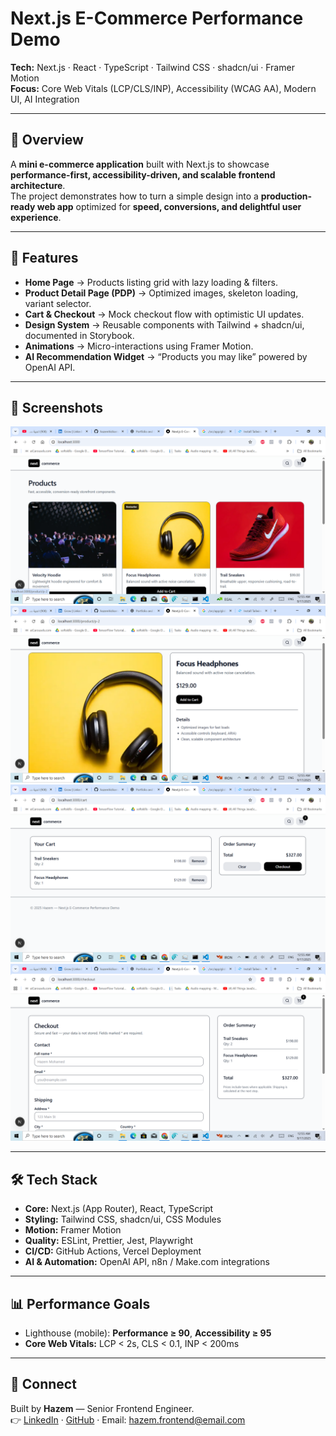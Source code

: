 # Next.js E-Commerce Performance Demo  

**Tech:** Next.js · React · TypeScript · Tailwind CSS · shadcn/ui · Framer Motion  
**Focus:** Core Web Vitals (LCP/CLS/INP), Accessibility (WCAG AA), Modern UI, AI Integration  

---

## 📌 Overview
A **mini e-commerce application** built with Next.js to showcase **performance-first, accessibility-driven, and scalable frontend architecture**.  
The project demonstrates how to turn a simple design into a **production-ready web app** optimized for **speed, conversions, and delightful user experience**.  

---

## 🚀 Features
- **Home Page** → Products listing grid with lazy loading & filters.  
- **Product Detail Page (PDP)** → Optimized images, skeleton loading, variant selector.  
- **Cart & Checkout** → Mock checkout flow with optimistic UI updates.  
- **Design System** → Reusable components with Tailwind + shadcn/ui, documented in Storybook.  
- **Animations** → Micro-interactions using Framer Motion.  
- **AI Recommendation Widget** → “Products you may like” powered by OpenAI API.  

---

## 📸 Screenshots
![Home Page](screenshots/home.png)
![Product Detail](screenshots/detail.png)
![Cart](screenshots/cart.png)
![Checkout](screenshots/checkout.png)

---
## 🛠 Tech Stack
- **Core:** Next.js (App Router), React, TypeScript  
- **Styling:** Tailwind CSS, shadcn/ui, CSS Modules  
- **Motion:** Framer Motion  
- **Quality:** ESLint, Prettier, Jest, Playwright  
- **CI/CD:** GitHub Actions, Vercel Deployment  
- **AI & Automation:** OpenAI API, n8n / Make.com integrations  

---

## 📊 Performance Goals
- Lighthouse (mobile): **Performance ≥ 90**, **Accessibility ≥ 95**  
- **Core Web Vitals:** LCP < 2s, CLS < 0.1, INP < 200ms  

---

## 📩 Connect
Built by **Hazem** — Senior Frontend Engineer.  
👉 [LinkedIn](https://www.linkedin.com/in/hazemhishamelshorbagy) · [GitHub](https://github.com/hazemhishamelshorbagy) · Email: hazem.frontend@email.com
